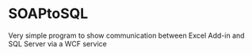# SOAPtoSQL
Very simple program to show communication between Excel Add-in and SQL Server via a WCF service
